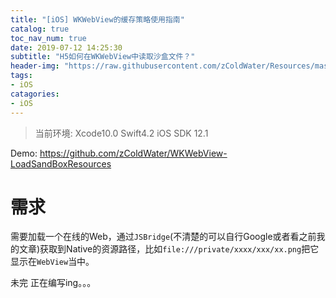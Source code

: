 ```yaml
---
title: "[iOS] WKWebView的缓存策略使用指南"
catalog: true
toc_nav_num: true
date: 2019-07-12 14:25:30
subtitle: "H5如何在WKWebView中读取沙盒文件？"
header-img: "https://raw.githubusercontent.com/zColdWater/Resources/master/Images/code-min.png"
tags:
- iOS
catagories:
- iOS
---
```


> 当前环境: Xcode10.0 Swift4.2 iOS SDK 12.1

Demo: https://github.com/zColdWater/WKWebView-LoadSandBoxResources 

需求
=======
需要加载一个在线的Web，通过`JSBridge`(不清楚的可以自行Google或者看之前我的文章)获取到Native的资源路径，比如`file:///private/xxxx/xxx/xx.png`把它显示在`WebView`当中。


未完 正在编写ing。。。